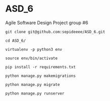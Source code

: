 # ASD_6
Agile Software Design Project group #6

`git clone git@github.com:sepideeee/ASD_6.git`

`cd ASD_6/`

`virtualenv -p python3 env`

`source env/bin/activate`

`pip install -r requirements.txt`

`python manage.py makemigrations`

`python manage.py migrate`

`python manage.py runserver`
